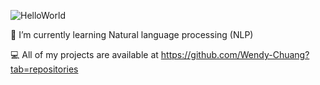 ![HelloWorld](https://user-images.githubusercontent.com/116689197/213976963-4be1629e-3589-4386-aa51-b24d808e4b02.png)

🌱 I’m currently learning Natural language processing (NLP)

💻 All of my projects are available at https://github.com/Wendy-Chuang?tab=repositories
